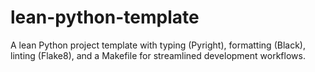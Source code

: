 # lean-python-template
A lean Python project template with typing (Pyright), formatting (Black), linting (Flake8), and a Makefile for streamlined development workflows.
